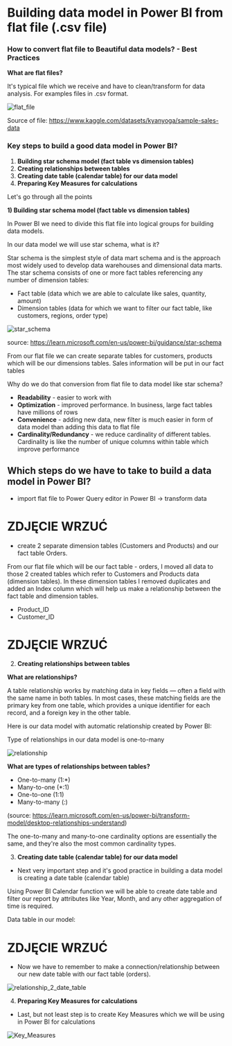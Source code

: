 # Building data model in Power BI from flat file (.csv file)

### How to convert flat file to Beautiful data models? - Best Practices

**What are flat files?** </br>

It's typical file which we receive and have to clean/transform for data analysis. For examples files in .csv format.

![flat_file](https://user-images.githubusercontent.com/127090462/224746179-23cfc335-db86-4152-acda-8f5372c2a27b.JPG)

Source of file: https://www.kaggle.com/datasets/kyanyoga/sample-sales-data

### Key steps to build a good data model in Power BI?

1) **Building star schema model (fact table vs dimension tables)**
2) **Creating relationships between tables**
3) **Creating date table (calendar table) for our data model**
4) **Preparing Key Measures for calculations**

Let's go through all the points

**1) Building star schema model (fact table vs dimension tables)**

In Power BI we need to divide this flat file into logical groups for building data models.

In our data model we will use star schema, what is it?

Star schema is the simplest style of data mart schema and is the approach most widely used to develop data warehouses and dimensional data marts. The star schema consists of one or more fact tables referencing any number of dimension tables:

- Fact table (data which we are able to calculate like sales, quantity, amount)
- Dimension tables (data for which we want to filter our fact table, like customers, regions,  order type)

![star_schema](https://user-images.githubusercontent.com/127090462/224748482-9c843567-5379-49df-b9bc-13bd5f8e9766.JPG)

source: https://learn.microsoft.com/en-us/power-bi/guidance/star-schema

From our flat file we can create separate tables for customers, products which will be our dimensions tables.
Sales information will be put in our fact tables 

Why do we do that conversion from flat file to data model like star schema?
- **Readability** - easier to work with 
- **Optimization** - improved performance. In business, large fact tables have millions of rows
- **Convenience** - adding new data, new filter is much easier in form of data model than adding this data to flat file
- **Cardinality/Redundancy** - we reduce cardinality of different tables. Cardinality is like the number of unique columns within table which improve performance

## Which steps do we have to take to build a data model in Power BI?

- import flat file to Power Query editor in Power BI -> transform data

# ZDJĘCIE WRZUĆ

- create 2 separate dimension tables (Customers and Products) and our fact table Orders.

From our flat file which will be our fact table - orders, I moved all data to those 2 created tables which refer to Customers and Products data (dimension tables). 
In these dimension tables I removed duplicates and added an Index column which will help us make a relationship between the fact table and dimension tables. 
- Product_ID
- Customer_ID

# ZDJĘCIE WRZUĆ

2) **Creating relationships between tables**

**What are relationships?**

A table relationship works by matching data in key fields — often a field with the same name in both tables. In most cases, these matching fields are the primary key from one table, which provides a unique identifier for each record, and a foreign key in the other table.

Here is our data model with automatic relationship created by Power BI:

Type of relationships in our data model is one-to-many

![relationship](https://user-images.githubusercontent.com/127090462/224754608-7be7901a-90c9-45c4-b234-f3fbefa6d8ec.JPG)


**What are types of relationships between tables?**
- One-to-many (1:*) 
- Many-to-one (*:1) 
- One-to-one (1:1) 
- Many-to-many (*:*)

 (source: https://learn.microsoft.com/en-us/power-bi/transform-model/desktop-relationships-understand)

The one-to-many and many-to-one cardinality options are essentially the same, and they're also the most common cardinality types.

3) **Creating date table (calendar table) for our data model**

- Next very important step and it's good practice in building a data model is creating a date table (calendar table)

Using Power BI Calendar function we will be able to create date table and  filter our report by attributes like Year, Month, and any other aggregation of time is required. 

Data table in our model:

# ZDJĘCIE WRZUĆ

- Now we have to remember to make a connection/relationship between our new date table with our fact table (orders).

![relationship_2_date_table](https://user-images.githubusercontent.com/127090462/224757268-88bcd95b-999c-4935-96cb-3ad632b40056.JPG)

4) **Preparing Key Measures for calculations**

- Last, but not least step is to create Key Measures which we will be using in Power BI for calculations

![Key_Measures](https://user-images.githubusercontent.com/127090462/224757677-635abddd-89c9-4612-b8ad-2eb037d218fc.JPG)

